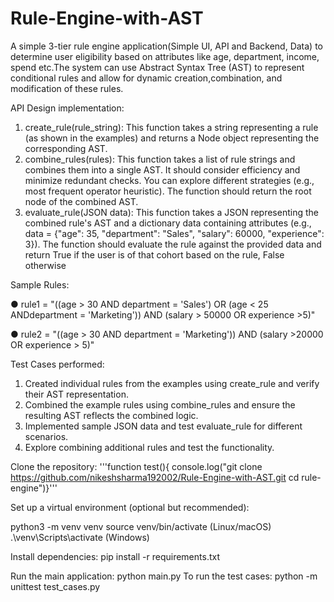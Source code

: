 # Rule-Engine-with-AST
 A simple 3-tier rule engine application(Simple UI, API and Backend, Data) to determine user eligibility based on attributes like age, department, income, spend etc.The system can use Abstract Syntax Tree (AST) to represent conditional rules and allow for dynamic creation,combination, and modification of these rules.

API Design implementation:
1. create_rule(rule_string): This function takes a string representing a rule (as
shown in the examples) and returns a Node object representing the corresponding AST.
2. combine_rules(rules): This function takes a list of rule strings and combines them
into a single AST. It should consider efficiency and minimize redundant checks. You can
explore different strategies (e.g., most frequent operator heuristic). The function should
return the root node of the combined AST.
3. evaluate_rule(JSON data): This function takes a JSON representing the combined
rule's AST and a dictionary data containing attributes (e.g., data = {"age": 35,
"department": "Sales", "salary": 60000, "experience": 3}). The
function should evaluate the rule against the provided data and return True if the user is
of that cohort based on the rule, False otherwise


Sample Rules:

● rule1 = "((age > 30 AND department = 'Sales') OR (age < 25 ANDdepartment = 'Marketing')) AND (salary > 50000 OR experience >5)"

● rule2 = "((age > 30 AND department = 'Marketing')) AND (salary >20000 OR experience > 5)"

Test Cases performed:

1. Created individual rules from the examples using create_rule and verify their AST
representation.
2. Combined the example rules using combine_rules and ensure the resulting AST
reflects the combined logic.
3. Implemented sample JSON data and test evaluate_rule for different scenarios.
4. Explore combining additional rules and test the functionality.

Clone the repository:
'''function test(){
console.log("git clone https://github.com/nikeshsharma192002/Rule-Engine-with-AST.git
cd rule-engine")}'''

Set up a virtual environment (optional but recommended):

python3 -m venv venv
source venv/bin/activate (Linux/macOS)
.\venv\Scripts\activate (Windows)

Install dependencies:
pip install -r requirements.txt

Run the main application:
python main.py
To run the test cases:
python -m unittest test_cases.py

